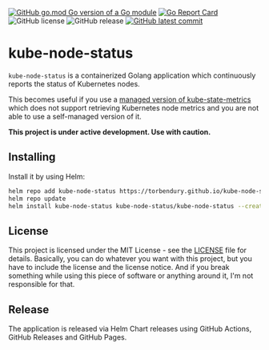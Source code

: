 [![GitHub go.mod Go version of a Go module](https://img.shields.io/github/go-mod/go-version/torbendury/kube-node-status.svg)](https://github.com/torbendury/kube-node-status)
[![Go Report Card](https://goreportcard.com/badge/github.com/torbendury/kube-node-status)](https://goreportcard.com/report/github.com/torbendury/kube-node-status)
![GitHub license](https://img.shields.io/github/license/torbendury/kube-node-status.svg)
![GitHub release](https://img.shields.io/github/release/torbendury/kube-node-status.svg)
[![GitHub latest commit](https://badgen.net/github/last-commit/torbendury/kube-node-status)](https://GitHub.com/torbendury/kube-node-status/commit/)

# kube-node-status

`kube-node-status` is a containerized Golang application which continuously reports the status of Kubernetes nodes.

This becomes useful if you use a [managed version of kube-state-metrics](https://cloud.google.com/kubernetes-engine/docs/how-to/kube-state-metrics) which does not support retrieving Kubernetes node metrics and you are not able to use a self-managed version of it.

**This project is under active development. Use with caution.**

## Installing

Install it by using Helm:

```bash
helm repo add kube-node-status https://torbendury.github.io/kube-node-status
helm repo update
helm install kube-node-status kube-node-status/kube-node-status --create-namespace --namespace kube-node-status
```

## License

This project is licensed under the MIT License - see the [LICENSE](LICENSE) file for details. Basically, you can do whatever you want with this project, but you have to include the license and the license notice. And if you break something while using this piece of software or anything around it, I'm not responsible for that.

## Release

The application is released via Helm Chart releases using GitHub Actions, GitHub Releases and GitHub Pages.
